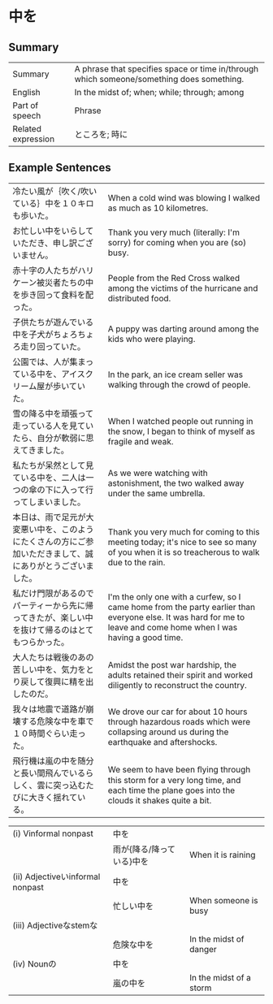 # 中を

## Summary

<table><tr>   <td>Summary</td>   <td>A phrase that specifies space or time in/through which someone/something does something.</td></tr><tr>   <td>English</td>   <td>In the midst of; when; while; through; among</td></tr><tr>   <td>Part of speech</td>   <td>Phrase</td></tr><tr>   <td>Related expression</td>   <td>ところを; 時に</td></tr></table>

## Example Sentences

<table><tr>   <td>冷たい風が｛吹く/吹いている｝中を１０キロも歩いた。</td>   <td>When a cold wind was blowing I walked as much as 10 kilometres.</td></tr><tr>   <td>お忙しい中をいらしていただき、申し訳ございません。</td>   <td>Thank you very much (literally: I'm sorry) for coming when you are (so) busy.</td></tr><tr>   <td>赤十字の人たちがハリケーン被災者たちの中を歩き回って食料を配った。</td>   <td>People from the Red Cross walked among the victims of the hurricane and distributed food.</td></tr><tr>   <td>子供たちが遊んでいる中を子犬がちょろちょろ走り回っていた。</td>   <td>A puppy was darting around among the kids who were playing.</td></tr><tr>   <td>公園では、人が集まっている中を、アイスクリーム屋が歩いていた。</td>   <td>In the park, an ice cream seller was walking through the crowd of people.</td></tr><tr>   <td>雪の降る中を頑張って走っている人を見ていたら、自分が軟弱に思えてきました。</td>   <td>When I watched people out running in the snow, I began to think of myself as fragile and weak.</td></tr><tr>   <td>私たちが呆然として見ている中を、二人は一つの傘の下に入って行ってしまいました。</td>   <td>As we were watching with astonishment, the two walked away under the same umbrella.</td></tr><tr>   <td>本日は、雨で足元が大変悪い中を、このようにたくさんの方にご参加いただきまして、誠にありがとうございました。</td>   <td>Thank you very much for coming to this meeting today; it's nice to see so many of you when it is so treacherous to walk due to the rain.</td></tr><tr>   <td>私だけ門限があるのでパーティーから先に帰ってきたが、楽しい中を抜けて帰るのはとてもつらかった。</td>   <td>I'm the only one with a curfew, so I came home from the party earlier than everyone else. It was hard for me to leave and come home when I was having a good time.</td></tr><tr>   <td>大人たちは戦後のあの苦しい中を、気力をとり戻して復興に精を出したのだ。</td>   <td>Amidst the post war hardship, the adults retained their spirit and worked diligently to reconstruct the country.</td></tr><tr>   <td>我々は地震で道路が崩壊する危険な中を車で１０時間ぐらい走った。</td>   <td>We drove our car for about 10 hours through hazardous roads which were collapsing around us during the earthquake and aftershocks.</td></tr><tr>   <td>飛行機は嵐の中を随分と長い間飛んでいるらしく、雲に突っ込むたびに大きく揺れている。</td>   <td>We seem to have been ﬂying through this storm for a very long time, and each time the plane goes into the clouds it shakes quite a bit.</td></tr></table>

<table class="table"><tbody><tr class="tr head"><td class="td"><span class="numbers">(i)</span> <span class="bold">Vinformal nonpast</span></td><td class="td"><span class="concept">中を</span></td><td class="td"></td></tr><tr class="tr"><td class="td"></td><td class="td"><span>雨が{降る/降っている}</span><span class="concept">中を</span></td><td class="td"><span>When it is raining</span></td></tr><tr class="tr head"><td class="td"><span class="numbers">(ii)</span> <span class="bold">Adjectiveいinformal nonpast</span></td><td class="td"><span class="concept">中を</span></td><td class="td"></td></tr><tr class="tr"><td class="td"></td><td class="td"><span>忙しい</span><span class="concept">中を</span></td><td class="td"><span>When someone is busy</span></td></tr><tr class="tr head"><td class="td"><span class="numbers">(iii)</span> <span class="bold">Adjectiveなstemな</span></td><td class="td"><span class="concept"></span></td><td class="td"></td></tr><tr class="tr"><td class="td"></td><td class="td"><span>危険な</span><span class="concept">中を</span></td><td class="td"><span>In the midst of danger</span></td></tr><tr class="tr head"><td class="td"><span class="numbers">(iv)</span> <span class="bold">Nounの</span></td><td class="td"><span class="concept">中を</span></td><td class="td"></td></tr><tr class="tr"><td class="td"></td><td class="td"><span>嵐の</span><span class="concept">中を</span></td><td class="td"><span>In the midst of a storm</span></td></tr></tbody></table>

